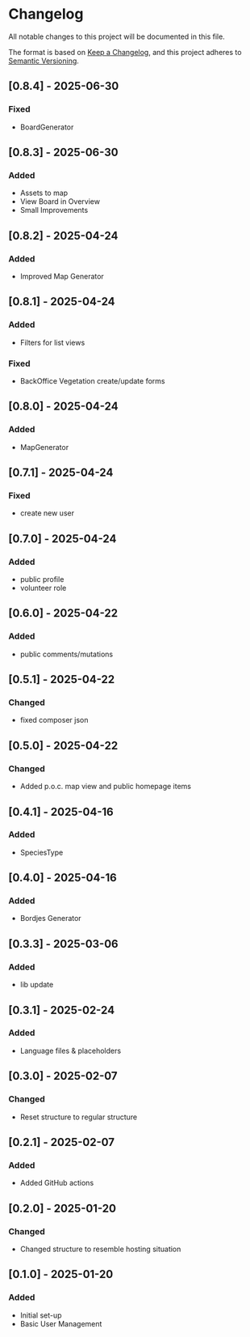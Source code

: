 # Changelog

All notable changes to this project will be documented in this file.

The format is based on [Keep a Changelog](https://keepachangelog.com/en/1.1.0/),
and this project adheres to [Semantic Versioning](https://semver.org/spec/v2.0.0.html).

## [0.8.4] - 2025-06-30

### Fixed

- BoardGenerator

## [0.8.3] - 2025-06-30

### Added

- Assets to map
- View Board in Overview
- Small Improvements

## [0.8.2] - 2025-04-24

### Added

- Improved Map Generator

## [0.8.1] - 2025-04-24

### Added

- Filters for list views

### Fixed

- BackOffice Vegetation create/update forms

## [0.8.0] - 2025-04-24

### Added

- MapGenerator

## [0.7.1] - 2025-04-24

### Fixed

- create new user

## [0.7.0] - 2025-04-24

### Added

- public profile
- volunteer role

## [0.6.0] - 2025-04-22

### Added

- public comments/mutations

## [0.5.1] - 2025-04-22

### Changed

- fixed composer json

## [0.5.0] - 2025-04-22

### Changed

- Added p.o.c. map view and public homepage items

## [0.4.1] - 2025-04-16

### Added

- SpeciesType

## [0.4.0] - 2025-04-16

### Added

- Bordjes Generator

## [0.3.3] - 2025-03-06

### Added

- lib update

## [0.3.1] - 2025-02-24

### Added

- Language files & placeholders

## [0.3.0] - 2025-02-07

### Changed

- Reset structure to regular structure

## [0.2.1] - 2025-02-07

### Added

- Added GitHub actions

## [0.2.0] - 2025-01-20

### Changed

- Changed structure to resemble hosting situation

## [0.1.0] - 2025-01-20

### Added

- Initial set-up
- Basic User Management

